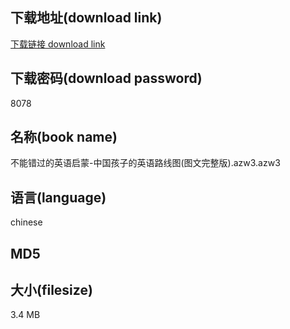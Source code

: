 ## 下载地址(download link)
[下载链接 download link](https://tutu365.netlify.app/?s=%E4%B8%8D%E8%83%BD%E9%94%99%E8%BF%87%E7%9A%84%E8%8B%B1%E8%AF%AD%E5%90%AF%E8%92%99-%E4%B8%AD%E5%9B%BD%E5%AD%A9%E5%AD%90%E7%9A%84%E8%8B%B1%E8%AF%AD%E8%B7%AF%E7%BA%BF%E5%9B%BE%28%E5%9B%BE%E6%96%87%E5%AE%8C%E6%95%B4%E7%89%88%29.azw3)

## 下载密码(download password)
8078

## 名称(book name)
不能错过的英语启蒙-中国孩子的英语路线图(图文完整版).azw3.azw3

## 语言(language)
chinese

## MD5


## 大小(filesize)
3.4 MB
